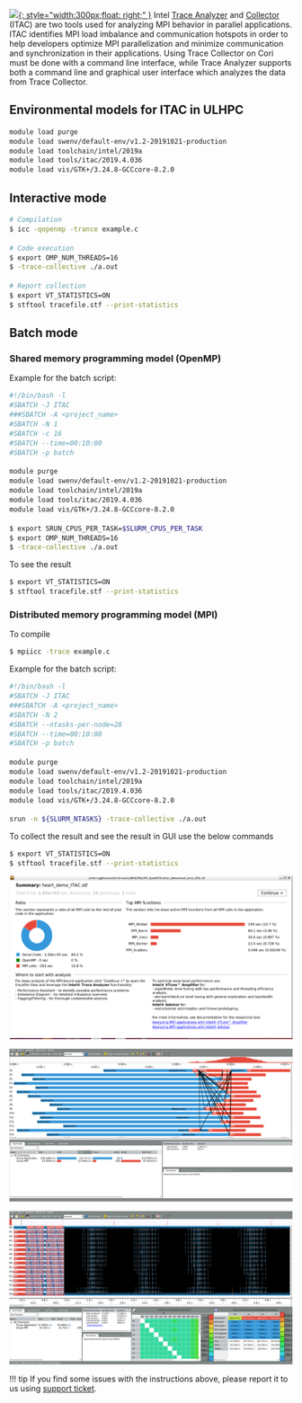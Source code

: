 [![](https://software.intel.com/content/dam/dita/develop/get-started-with-itac/d631f4f3-a680-4d0e-9912-ef30dad75f7f.png/_jcr_content/renditions/original){: style="width:300px;float: right;" }](https://software.intel.com/content/www/us/en/develop/documentation/get-started-with-itac/top1.html)
Intel [Trace
Analyzer](https://software.intel.com/en-us/ita-user-and-reference-guide) and
[Collector](https://software.intel.com/en-us/itc-user-and-reference-guide)
(ITAC) are two tools used for analyzing MPI behavior in parallel applications.
ITAC identifies MPI load imbalance and communication hotspots in order to help
developers optimize MPI parallelization and minimize communication and
synchronization in their applications. Using Trace Collector on Cori must be
done with a command line interface, while Trace Analyzer supports both a
command line and graphical user interface which analyzes the data from Trace
Collector.


## Environmental models for ITAC in ULHPC

```bash
module load purge
module load swenv/default-env/v1.2-20191021-production
module load toolchain/intel/2019a
module load tools/itac/2019.4.036
module load vis/GTK+/3.24.8-GCCcore-8.2.0
```

## Interactive mode
```bash
# Compilation
$ icc -qopenmp -trance example.c

# Code execution
$ export OMP_NUM_THREADS=16
$ -trace-collective ./a.out

# Report collection
$ export VT_STATISTICS=ON
$ stftool tracefile.stf --print-statistics
```

## Batch mode
### Shared memory programming model (OpenMP)
Example for the batch script:
```bash
#!/bin/bash -l
#SBATCH -J ITAC
###SBATCH -A <project_name>
#SBATCH -N 1
#SBATCH -c 16
#SBATCH --time=00:10:00
#SBATCH -p batch

module purge
module load swenv/default-env/v1.2-20191021-production
module load toolchain/intel/2019a
module load tools/itac/2019.4.036
module load vis/GTK+/3.24.8-GCCcore-8.2.0

$ export SRUN_CPUS_PER_TASK=$SLURM_CPUS_PER_TASK
$ export OMP_NUM_THREADS=16
$ -trace-collective ./a.out
```

To see the result
```bash
$ export VT_STATISTICS=ON
$ stftool tracefile.stf --print-statistics
```

### Distributed memory programming model (MPI)
To compile
```bash
$ mpiicc -trace example.c
```
Example for the batch script:
```bash
#!/bin/bash -l
#SBATCH -J ITAC
###SBATCH -A <project_name>
#SBATCH -N 2
#SBATCH --ntasks-per-node=28
#SBATCH --time=00:10:00
#SBATCH -p batch

module purge
module load swenv/default-env/v1.2-20191021-production
module load toolchain/intel/2019a
module load tools/itac/2019.4.036
module load vis/GTK+/3.24.8-GCCcore-8.2.0

srun -n ${SLURM_NTASKS} -trace-collective ./a.out
```
To collect the result and see the result in GUI use the below commands
```bash
$ export VT_STATISTICS=ON
$ stftool tracefile.stf --print-statistics
```


![ITAC Summary](./images/ITAC_summary_1.png)

![ITAC profile](./images/ITAC_1.png)

![ITAC event time](./images/ITAC_2.png)

!!! tip
    If you find some issues with the instructions above,
    please report it to us using [support ticket](https://hpc.uni.lu/support).